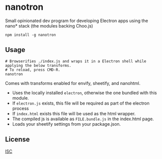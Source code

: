 # nanotron

Small opinionated dev program for developing Electron apps using the nano* stack (the modules backing Choo.js)

```
npm install -g nanotron
```

## Usage

```
# Browserifies ./index.js and wraps it in a Electron shell while applying the below transforms.
# To reload, press CMD-R.
nanotron
```

Comes with transforms enabled for envify, sheetify, and nanohtml.

* Uses the locally installed `electron`, otherwise the one bundled with this module.
* If `electron.js` exists, this file will be required as part of the electron process
* If `index.html` exists this file will be used as the html wrapper.
* The compiled js is available as `FILE.bundle.js` in the index.html page.
* Loads your sheetify settings from your package.json.

## License

[ISC](LICENSE)

